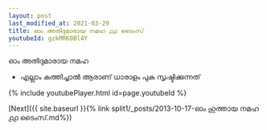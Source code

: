 ```yaml
---
layout: post
last_modified_at: 2021-03-29
title: ഓം അതിദുമാരായ നമഹ ൧൧ ടൈംസ്
youtubeId: gzkMRK0Bl4Y
---
```

 
 
 ഓം അതിദുമാരായ നമഹ 
 
 -  എല്ലാം കത്തിച്ചാൽ ആരാണ് ധാരാളം പുക സൃഷ്ടിക്കുന്നത് 
 
  
 
  
 
 
 
 
 
 


{% include youtubePlayer.html id=page.youtubeId %}
 
[Next]({{ site.baseurl }}{% link  split1/_posts/2013-10-17-ഓം ഹുത്തായ നമഹ ൧൧ ടൈംസ്.md%})
 
